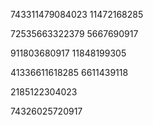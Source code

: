 
743311479084023
11472168285

72535663322379
5667690917

911803680917
11848199305

41336611618285
6611439118

2185122304023


74326025720917
